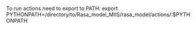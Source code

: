To run actions need to export to PATH:
export PYTHONPATH=/directory/to/Rasa_model_MIIS/rasa_model/actions/:$PYTHONPATH